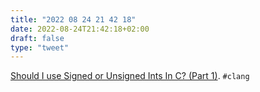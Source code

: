 ```yaml
---
title: "2022 08 24 21 42 18"
date: 2022-08-24T21:42:18+02:00
draft: false
type: "tweet"
---
```


[Should I use Signed or Unsigned Ints In C? (Part 1)](https://blog.robertelder.org/signed-or-unsigned/). `#clang`
